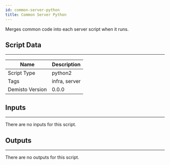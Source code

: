 ```yaml
---
id: common-server-python
title: Common Server Python
---
```


Merges common code into each server script when it runs.

## Script Data
---

| **Name** | **Description** |
| --- | --- |
| Script Type | python2 |
| Tags | infra, server |
| Demisto Version | 0.0.0 |

## Inputs
---
There are no inputs for this script.

## Outputs
---
There are no outputs for this script.

